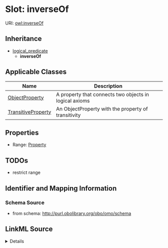 # Slot: inverseOf

URI: [owl:inverseOf](http://www.w3.org/2002/07/owl#inverseOf)




## Inheritance

* [logical_predicate](logical_predicate.md)
    * **inverseOf**





## Applicable Classes

| Name | Description |
| --- | --- |
[ObjectProperty](ObjectProperty.md) | A property that connects two objects in logical axioms
[TransitiveProperty](TransitiveProperty.md) | An ObjectProperty with the property of transitivity






## Properties

* Range: [Property](Property.md)







## TODOs

* restrict range

## Identifier and Mapping Information







### Schema Source


* from schema: http://purl.obolibrary.org/obo/omo/schema




## LinkML Source

<details>
```yaml
name: inverseOf
todos:
- restrict range
from_schema: http://purl.obolibrary.org/obo/omo/schema
rank: 1000
is_a: logical_predicate
slot_uri: owl:inverseOf
alias: inverseOf
domain_of:
- ObjectProperty
range: Property

```
</details>